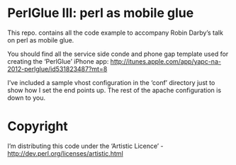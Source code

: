 
# PerlGlue III: perl as mobile glue

This repo. contains all the code example to accompany Robin Darby’s talk on perl as mobile glue.

You should find all the service side conde and phone gap template used for creating the ‘PerlGlue’ iPhone app: http://itunes.apple.com/app/yapc-na-2012-perlglue/id531823487?mt=8

I’ve included a sample vhost configuration in the ‘conf’ directory just to show how I set the end points up. The rest of the apache configuration is down to you.
 
# Copyright
I’m distributing this code under the ‘Artistic Licence’ - http://dev.perl.org/licenses/artistic.html

